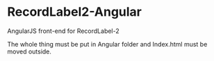 # RecordLabel2-Angular
AngularJS front-end for RecordLabel-2

The whole thing must be put in Angular folder and Index.html must be moved outside.
